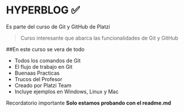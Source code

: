 # HYPERBLOG ✅
Es parte del curso de Git y GitHub de Platzi
>Curso interesante que abarca las funcionalidades de Git y GitHub

##En este curso se vera de todo
* Todos los comandos de Git
* El flujo de trabajo en Git
* Buenaas Practicas
* Trucos del Profesor 
* Creado por Platzi Team
* Incluye ejemplos en Windows, Linux y Mac

Recordatorio importante **Solo estamos probando con el readme.md**
